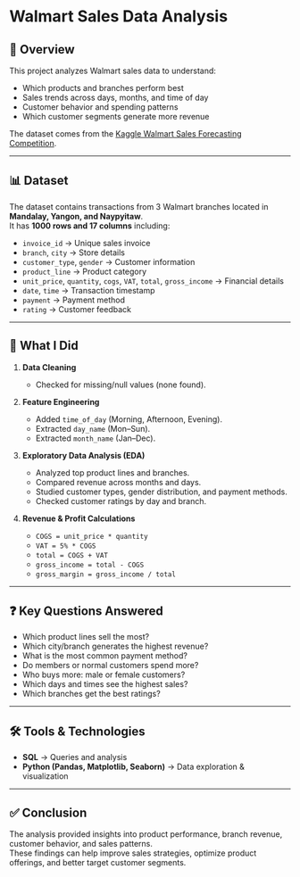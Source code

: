 # Walmart Sales Data Analysis  

## 📌 Overview  
This project analyzes Walmart sales data to understand:  
- Which products and branches perform best  
- Sales trends across days, months, and time of day  
- Customer behavior and spending patterns  
- Which customer segments generate more revenue  

The dataset comes from the [Kaggle Walmart Sales Forecasting Competition](https://www.kaggle.com/c/walmart-recruiting-store-sales-forecasting).  

---

## 📊 Dataset  
The dataset contains transactions from 3 Walmart branches located in **Mandalay, Yangon, and Naypyitaw**.  
It has **1000 rows and 17 columns** including:  

- `invoice_id` → Unique sales invoice  
- `branch`, `city` → Store details  
- `customer_type`, `gender` → Customer information  
- `product_line` → Product category  
- `unit_price`, `quantity`, `cogs`, `VAT`, `total`, `gross_income` → Financial details  
- `date`, `time` → Transaction timestamp  
- `payment` → Payment method  
- `rating` → Customer feedback  

---

## 🔎 What I Did  

1. **Data Cleaning**  
   - Checked for missing/null values (none found).  

2. **Feature Engineering**  
   - Added `time_of_day` (Morning, Afternoon, Evening).  
   - Extracted `day_name` (Mon–Sun).  
   - Extracted `month_name` (Jan–Dec).  

3. **Exploratory Data Analysis (EDA)**  
   - Analyzed top product lines and branches.  
   - Compared revenue across months and days.  
   - Studied customer types, gender distribution, and payment methods.  
   - Checked customer ratings by day and branch.  

4. **Revenue & Profit Calculations**  
   - `COGS = unit_price * quantity`  
   - `VAT = 5% * COGS`  
   - `total = COGS + VAT`  
   - `gross_income = total - COGS`  
   - `gross_margin = gross_income / total`  

---

## ❓ Key Questions Answered  
- Which product lines sell the most?  
- Which city/branch generates the highest revenue?  
- What is the most common payment method?  
- Do members or normal customers spend more?  
- Who buys more: male or female customers?  
- Which days and times see the highest sales?  
- Which branches get the best ratings?  

---

## 🛠 Tools & Technologies  
- **SQL** → Queries and analysis  
- **Python (Pandas, Matplotlib, Seaborn)** → Data exploration & visualization  

---

## ✅ Conclusion  
The analysis provided insights into product performance, branch revenue, customer behavior, and sales patterns.  
These findings can help improve sales strategies, optimize product offerings, and better target customer segments.  
